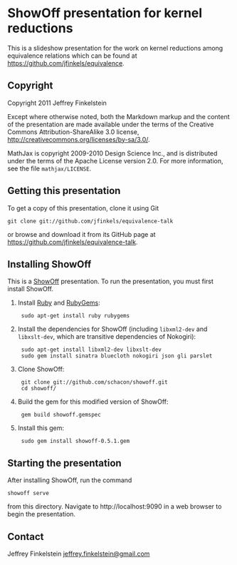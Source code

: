 ShowOff presentation for kernel reductions
==========================================

This is a slideshow presentation for the work on kernel reductions among
equivalence relations which can be found at
https://github.com/jfinkels/equivalence.

Copyright
---------

Copyright 2011 Jeffrey Finkelstein

Except where otherwise noted, both the Markdown markup and the content of the
presentation are made available under the terms of the Creative Commons
Attribution-ShareAlike 3.0 license,
http://creativecommons.org/licenses/by-sa/3.0/.

MathJax is copyright 2009-2010 Design Science Inc., and is distributed
under the terms of the Apache License version 2.0. For more
information, see the file `mathjax/LICENSE`.

Getting this presentation
-------------------------

To get a copy of this presentation, clone it using Git

    git clone git://github.com/jfinkels/equivalence-talk

or browse and download it from its GitHub page at
https://github.com/jfinkels/equivalence-talk.

Installing ShowOff
------------------

This is a [ShowOff][1] presentation. To run the presentation, you must first
install ShowOff.

1. Install [Ruby][2] and [RubyGems][3]:

        sudo apt-get install ruby rubygems

2. Install the dependencies for ShowOff (including `libxml2-dev` and
   `libxslt-dev`, which are transitive dependencies of Nokogiri):

        sudo apt-get install libxml2-dev libxslt-dev
        sudo gem install sinatra bluecloth nokogiri json gli parslet

3. Clone ShowOff:

        git clone git://github.com/schacon/showoff.git
        cd showoff/

4. Build the gem for this modified version of ShowOff:

        gem build showoff.gemspec

5. Install this gem:

        sudo gem install showoff-0.5.1.gem

[1]: https://github.com/schacon/showoff
[2]: http://ruby-lang.org
[3]: http://rubygems.org

Starting the presentation
-------------------------

After installing ShowOff, run the command

    showoff serve

from this directory. Navigate to http://localhost:9090 in a web browser to
begin the presentation.

Contact
-------

Jeffrey Finkelstein <jeffrey.finkelstein@gmail.com>
